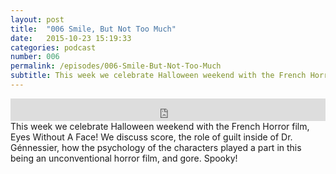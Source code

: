 ```yaml
---
layout: post
title:  "006 Smile, But Not Too Much"
date:   2015-10-23 15:19:33
categories: podcast
number: 006
permalink: /episodes/006-Smile-But-Not-Too-Much
subtitle: This week we celebrate Halloween weekend with the French Horror film, Eyes Without A Face! We discuss score, the role of guilt inside of Dr. Génnessier, how the psychology of the characters played a part in this being an unconventional horror film, and gore. Spooky!
---
```


<iframe frameborder='0' height='36px' scrolling='no' seamless src='https://simplecast.fm/e/19384?style=dark' width='100%'></iframe>

<br>
<span class="episode_text">
This week we celebrate Halloween weekend with the French Horror film, Eyes Without A Face! We discuss score, the role of guilt inside of Dr. Génnessier, how the psychology of the characters played a part in this being an unconventional horror film, and gore. Spooky!
</span>
<br><br>
